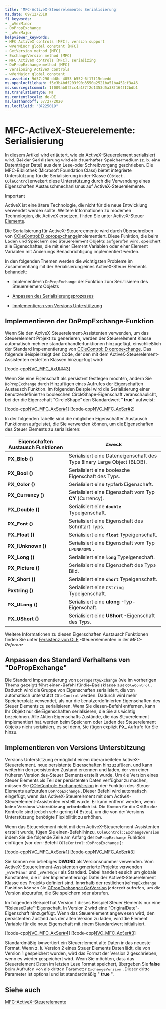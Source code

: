 ```yaml
---
title: 'MFC-ActiveX-Steuerelemente: Serialisierung'
ms.date: 09/12/2018
f1_keywords:
- _wVerMinor
- DoPropExchange
- _wVerMajor
helpviewer_keywords:
- MFC ActiveX controls [MFC], version support
- wVerMinor global constant [MFC]
- GetVersion method [MFC]
- ExchangeVersion method [MFC]
- MFC ActiveX controls [MFC], serializing
- DoPropExchange method [MFC]
- versioning ActiveX controls
- wVerMajor global constant
ms.assetid: 9d57c290-dd8c-4853-b552-6f17f15ebedd
ms.openlocfilehash: f5e3b4bdf203f90b3550a2521ba51ba451cf3a46
ms.sourcegitcommit: 1f009ab0f2cc4a177f2d1353d5a38f164612bdb1
ms.translationtype: MT
ms.contentlocale: de-DE
ms.lasthandoff: 07/27/2020
ms.locfileid: "87225019"
---
```

# <a name="mfc-activex-controls-serializing"></a>MFC-ActiveX-Steuerelemente: Serialisierung

In diesem Artikel wird erläutert, wie ein ActiveX-Steuerelement serialisiert wird. Bei der Serialisierung wird ein dauerhaftes Speichermedium (z. b. eine Datenträger Datei) aus dem Lese-oder Schreibvorgang geschrieben. Die MFC-Bibliothek (Microsoft Foundation Class) bietet integrierte Unterstützung für die Serialisierung in der-Klasse `CObject` . `COleControl`erweitert diese Unterstützung durch die Verwendung eines Eigenschaften Austauschmechanismus auf ActiveX-Steuerelemente.

>[!IMPORTANT]
> ActiveX ist eine ältere Technologie, die nicht für die neue Entwicklung verwendet werden sollte. Weitere Informationen zu modernen Technologien, die ActiveX ersetzen, finden Sie unter ActiveX-Steuer [Elemente](activex-controls.md).

Die Serialisierung für ActiveX-Steuerelemente wird durch Überschreiben von [COleControl::D opropexchange](reference/colecontrol-class.md#dopropexchange)implementiert. Diese Funktion, die beim Laden und Speichern des Steuerelement Objekts aufgerufen wird, speichert alle Eigenschaften, die mit einer Element Variablen oder einer Element Variablen mit Änderungs Benachrichtigung implementiert werden.

In den folgenden Themen werden die wichtigsten Probleme im Zusammenhang mit der Serialisierung eines ActiveX-Steuer Elements behandelt:

- Implementieren `DoPropExchange` der Funktion zum Serialisieren des Steuerelement Objekts

- [Anpassen des Serialisierungsprozesses](#_core_customizing_the_default_behavior_of_dopropexchange)

- [Implementieren von Versions Unterstützung](#_core_implementing_version_support)

## <a name="implementing-the-dopropexchange-function"></a><a name="_core_implementing_the_dopropexchange_function"></a>Implementieren der DoPropExchange-Funktion

Wenn Sie den ActiveX-Steuerelement-Assistenten verwenden, um das Steuerelement Projekt zu generieren, werden der Steuerelement Klasse automatisch mehrere standardhandlerfunktionen hinzugefügt, einschließlich der Standard Implementierung von [COleControl::D opropexchange](reference/colecontrol-class.md#dopropexchange). Das folgende Beispiel zeigt den Code, der den mit dem ActiveX-Steuerelement-Assistenten erstellten Klassen hinzugefügt wird:

[!code-cpp[NVC_MFC_AxUI#43](codesnippet/cpp/mfc-activex-controls-serializing_1.cpp)]

Wenn Sie eine Eigenschaft als persistent festlegen möchten, ändern Sie `DoPropExchange` durch Hinzufügen eines Aufrufes der Eigenschaften Austausch Funktion. Im folgenden Beispiel wird die Serialisierung einer benutzerdefinierten booleschen CircleShape-Eigenschaft veranschaulicht, bei der die Eigenschaft "CircleShape" den Standardwert " **true**" aufweist:

[!code-cpp[NVC_MFC_AxSer#1](codesnippet/cpp/mfc-activex-controls-serializing_2.cpp)]
[!code-cpp[NVC_MFC_AxSer#2](codesnippet/cpp/mfc-activex-controls-serializing_3.cpp)]

In der folgenden Tabelle sind die möglichen Eigenschaften Austausch Funktionen aufgelistet, die Sie verwenden können, um die Eigenschaften des Steuer Elements zu serialisieren:

|Eigenschaften Austausch Funktionen|Zweck|
|---------------------------------|-------------|
|**PX_Blob ()**|Serialisiert eine Dateneigenschaft des Typs Binary Large Object (BLOB).|
|**PX_Bool ()**|Serialisiert eine boolesche Eigenschaft des Typs.|
|**PX_Color ()**|Serialisiert eine typfarb Eigenschaft.|
|**PX_Currency ()**|Serialisiert eine Eigenschaft vom Typ **CY** (Currency).|
|**PX_Double ()**|Serialisiert eine **`double`** Typeigenschaft.|
|**PX_Font ()**|Serialisiert eine Eigenschaft des Schriftart Typs.|
|**PX_Float ()**|Serialisiert eine **`float`** Typeigenschaft.|
|**PX_IUnknown ()**|Serialisiert eine Eigenschaft vom Typ `LPUNKNOWN` .|
|**PX_Long ()**|Serialisiert eine **`long`** Typeigenschaft.|
|**PX_Picture ()**|Serialisiert eine Eigenschaft des Typs Bild.|
|**PX_Short ()**|Serialisiert eine **`short`** Typeigenschaft.|
|**Pxstring ()**|Serialisiert eine `CString` Typeigenschaft.|
|**PX_ULong ()**|Serialisiert eine **ulong** -Typ-Eigenschaft.|
|**PX_UShort ()**|Serialisiert eine **UShort** -Eigenschaft des Typs.|

Weitere Informationen zu diesen Eigenschaften Austausch Funktionen finden Sie unter [Persistenz von OLE](reference/persistence-of-ole-controls.md) -Steuerelementen in der *MFC-Referenz*.

## <a name="customizing-the-default-behavior-of-dopropexchange"></a><a name="_core_customizing_the_default_behavior_of_dopropexchange"></a>Anpassen des Standard Verhaltens von "DoPropExchange"

Die Standard Implementierung von `DoPropertyExchange` (wie im vorherigen Thema gezeigt) führt einen-Befehl für die-Basisklasse aus `COleControl` . Dadurch wird die Gruppe von Eigenschaften serialisiert, die von automatisch unterstützt `COleControl` werden. Dadurch wird mehr Speicherplatz verwendet, als nur die benutzerdefinierten Eigenschaften des Steuer Elements zu serialisieren. Wenn Sie diesen-Befehl entfernen, kann Ihr Objekt nur die Eigenschaften serialisieren, die Sie als wichtig bezeichnen. Alle Aktien Eigenschafts Zustände, die das Steuerelement implementiert hat, werden beim Speichern oder Laden des Steuerelement Objekts nicht serialisiert, es sei denn, Sie fügen explizit **PX_** Aufrufe für Sie hinzu.

## <a name="implementing-version-support"></a><a name="_core_implementing_version_support"></a>Implementieren von Versions Unterstützung

Versions Unterstützung ermöglicht einem überarbeiteten ActiveX-Steuerelement, neue persistente Eigenschaften hinzuzufügen, und kann weiterhin den persistenten Zustand erkennen und laden, der von einer früheren Version des-Steuer Elements erstellt wurde. Um die Version eines Steuer Elements als Teil der persistenten Daten verfügbar zu machen, müssen Sie [COleControl:: ExchangeVersion](reference/colecontrol-class.md#exchangeversion) in der-Funktion des-Steuer Elements aufzurufen `DoPropExchange` . Dieser Befehl wird automatisch eingefügt, wenn das ActiveX-Steuerelement mit dem ActiveX-Steuerelement-Assistenten erstellt wurde. Er kann entfernt werden, wenn keine Versions Unterstützung erforderlich ist. Die Kosten für die Größe der Kontrolle sind jedoch sehr gering (4 Bytes), um die von der Versions Unterstützung benötigte Flexibilität zu erhöhen.

Wenn das Steuerelement nicht mit dem ActiveX-Steuerelement-Assistenten erstellt wurde, fügen Sie einen-Befehl hinzu, `COleControl::ExchangeVersion` indem Sie die folgende Zeile am Anfang der `DoPropExchange` Funktion einfügen (vor dem-Befehl `COleControl::DoPropExchange` ):

[!code-cpp[NVC_MFC_AxSer#1](codesnippet/cpp/mfc-activex-controls-serializing_2.cpp)]
[!code-cpp[NVC_MFC_AxSer#3](codesnippet/cpp/mfc-activex-controls-serializing_4.cpp)]

Sie können ein beliebiges **DWORD** als Versionsnummer verwenden. Vom ActiveX-Steuerelement-Assistenten generierte Projekte verwenden `_wVerMinor` und `_wVerMajor` als Standard. Dabei handelt es sich um globale Konstanten, die in der Implementierungs Datei der ActiveX-Steuerelement Klasse des Projekts definiert sind. Innerhalb der restlichen `DoPropExchange` Funktion können Sie [CPropExchange:: GetVersion](reference/cpropexchange-class.md#getversion) jederzeit aufrufen, um die Version abzurufen, die Sie speichern oder abrufen.

Im folgenden Beispiel hat Version 1 dieses Beispiel Steuer Elements nur eine "ReleaseDate"-Eigenschaft. In Version 2 wird eine "OriginalDate"-Eigenschaft hinzugefügt. Wenn das Steuerelement angewiesen wird, den persistenten Zustand aus der alten Version zu laden, wird die Element Variable für die neue Eigenschaft mit einem Standardwert initialisiert.

[!code-cpp[NVC_MFC_AxSer#4](codesnippet/cpp/mfc-activex-controls-serializing_5.cpp)]
[!code-cpp[NVC_MFC_AxSer#3](codesnippet/cpp/mfc-activex-controls-serializing_4.cpp)]

Standardmäßig konvertiert ein Steuerelement alte Daten in das neueste Format. Wenn z. b. Version 2 eines Steuer Elements Daten lädt, die von Version 1 gespeichert wurden, wird das Format der Version 2 geschrieben, wenn es wieder gespeichert wird. Wenn Sie möchten, dass das Steuerelement Daten im letzten Lese Format speichert, übergeben Sie **false** beim Aufrufen von als dritten Parameter `ExchangeVersion` . Dieser dritte Parameter ist optional und ist standardmäßig " **true** ".

## <a name="see-also"></a>Siehe auch

[MFC-ActiveX-Steuerelemente](mfc-activex-controls.md)
